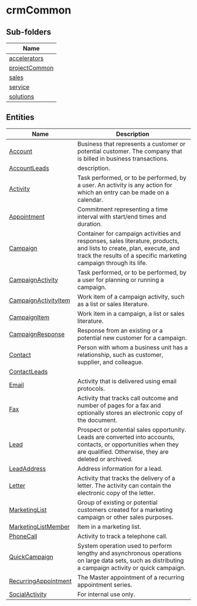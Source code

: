 
# crmCommon


## Sub-folders

|Name|
|---|
|[accelerators](accelerators/README.md)|
|[projectCommon](projectCommon/README.md)|
|[sales](sales/README.md)|
|[service](service/README.md)|
|[solutions](solutions/README.md)|




## Entities

|Name|Description|
|---|---|
|[Account](Account.cdm.json)|Business that represents a customer or potential customer. The company that is billed in business transactions.|
|[AccountLeads](AccountLeads.cdm.json)|description.|
|[Activity](Activity.cdm.json)|Task performed, or to be performed, by a user. An activity is any action for which an entry can be made on a calendar.|
|[Appointment](Appointment.cdm.json)|Commitment representing a time interval with start/end times and duration.|
|[Campaign](Campaign.cdm.json)|Container for campaign activities and responses, sales literature, products, and lists to create, plan, execute, and track the results of a specific marketing campaign through its life.|
|[CampaignActivity](CampaignActivity.cdm.json)|Task performed, or to be performed, by a user for planning or running a campaign.|
|[CampaignActivityItem](CampaignActivityItem.cdm.json)|Work item of a campaign activity, such as a list or sales literature.|
|[CampaignItem](CampaignItem.cdm.json)|Work item in a campaign, a list or sales literature.|
|[CampaignResponse](CampaignResponse.cdm.json)|Response from an existing or a potential new customer for a campaign.|
|[Contact](Contact.cdm.json)|Person with whom a business unit has a relationship, such as customer, supplier, and colleague.|
|[ContactLeads](ContactLeads.cdm.json)||
|[Email](Email.cdm.json)|Activity that is delivered using email protocols.|
|[Fax](Fax.cdm.json)|Activity that tracks call outcome and number of pages for a fax and optionally stores an electronic copy of the document.|
|[Lead](Lead.cdm.json)|Prospect or potential sales opportunity. Leads are converted into accounts, contacts, or opportunities when they are qualified. Otherwise, they are deleted or archived.|
|[LeadAddress](LeadAddress.cdm.json)|Address information for a lead.|
|[Letter](Letter.cdm.json)|Activity that tracks the delivery of a letter. The activity can contain the electronic copy of the letter.|
|[MarketingList](MarketingList.cdm.json)|Group of existing or potential customers created for a marketing campaign or other sales purposes.|
|[MarketingListMember](MarketingListMember.cdm.json)|Item in a marketing list.|
|[PhoneCall](PhoneCall.cdm.json)|Activity to track a telephone call.|
|[QuickCampaign](QuickCampaign.cdm.json)|System operation used to perform lengthy and asynchronous operations on large data sets, such as distributing a campaign activity or quick campaign.|
|[RecurringAppointment](RecurringAppointment.cdm.json)|The Master appointment of a recurring appointment series.|
|[SocialActivity](SocialActivity.cdm.json)|For internal use only.|
